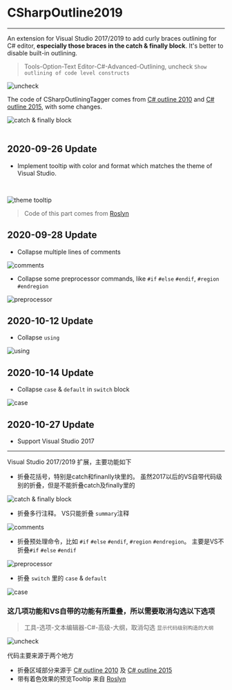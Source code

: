 # CSharpOutline2019

----

An extension for Visual Studio 2017/2019 to add curly braces outlining for C# editor, **especially those braces in the catch & finally block**. It's better to disable built-in outlining.

>Tools-Option-Text Editor-C#-Advanced-Outlining, uncheck  `Show outlining of code level constructs`

![uncheck](uncheck-en.png)

The code of CSharpOutliningTagger comes from [C# outline 2010](https://github.com/Skybladev2/C--outline-for-Visual-Studio) and [C# outline 2015](https://github.com/Skybladev2/CSharpOutline2015), with some changes.

![catch & finally block](demo.png)
</br></br>
## 2020-09-26 Update

- Implement tooltip with color and format which matches the theme of Visual Studio.  
 
</br>

![theme tooltip](themetooltip.png)

>Code of this part comes from [Roslyn](https://github.com/Trieste-040/https-github.com-dotnet-roslyn/blob/2d22d1aa4f1dfe3ae6f8de8cb7ddc218a5f1c4ff/src/EditorFeatures/Core/Implementation/Structure/BlockTagState.cs)


## 2020-09-28 Update

- Collapse multiple lines of comments

![comments](comments.png)

- Collapse some preprocessor commands, like `#if` `#else` `#endif`,  `#region` `#endregion`

![preprocessor](preprocessor.png)


## 2020-10-12 Update

- Collapse `using`

![using](using.png)

## 2020-10-14 Update

- Collapse `case` & `default` in `switch` block

![case](case.png)

## 2020-10-27 Update

- Support Visual Studio 2017

----

Visual Studio 2017/2019 扩展，主要功能如下

- 折叠花括号，特别是catch和finanlly块里的。 虽然2017以后的VS自带代码级别的折叠，但是不能折叠catch及finally里的
  
![catch & finally block](demo.png)

- 折叠多行注释。 VS只能折叠 `summary`注释

![comments](comments.png)

- 折叠预处理命令，比如 `#if` `#else` `#endif`,  `#region` `#endregion`。 主要是VS不折叠`#if` `#else` `#endif`

![preprocessor](preprocessor.png)

- 折叠 `switch` 里的 `case` & `default`

![case](case.png)

### 这几项功能和VS自带的功能有所重叠，所以需要取消勾选以下选项

>工具-选项-文本编辑器-C#-高级-大纲，取消勾选 `显示代码级别构造的大纲`

![uncheck](uncheck-cn.png)


代码主要来源于两个地方

- 折叠区域部分来源于 [C# outline 2010](https://github.com/Skybladev2/C--outline-for-Visual-Studio) 及 [C# outline 2015](https://github.com/Skybladev2/CSharpOutline2015)
- 带有着色效果的预览Tooltip 来自 [Roslyn](https://github.com/Trieste-040/https-github.com-dotnet-roslyn/blob/2d22d1aa4f1dfe3ae6f8de8cb7ddc218a5f1c4ff/src/EditorFeatures/Core/Implementation/Structure/BlockTagState.cs)

